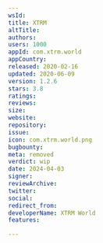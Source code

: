 ```yaml
---
wsId: 
title: XTRM
altTitle: 
authors: 
users: 1000
appId: com.xtrm.world
appCountry: 
released: 2020-02-16
updated: 2020-06-09
version: 1.2.6
stars: 3.8
ratings: 
reviews: 
size: 
website: 
repository: 
issue: 
icon: com.xtrm.world.png
bugbounty: 
meta: removed
verdict: wip
date: 2024-04-03
signer: 
reviewArchive: 
twitter: 
social: 
redirect_from: 
developerName: XTRM World
features: 

---
```


